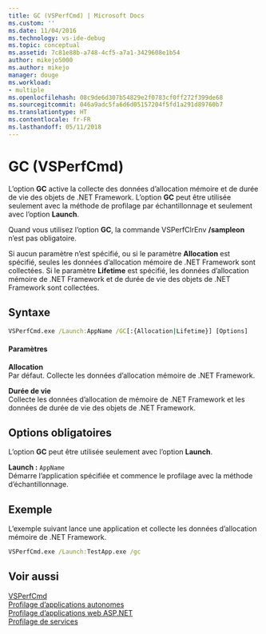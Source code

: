 ```yaml
---
title: GC (VSPerfCmd) | Microsoft Docs
ms.custom: ''
ms.date: 11/04/2016
ms.technology: vs-ide-debug
ms.topic: conceptual
ms.assetid: 7c81e88b-a748-4cf5-a7a1-3429608e1b54
author: mikejo5000
ms.author: mikejo
manager: douge
ms.workload:
- multiple
ms.openlocfilehash: 08c9de6d307b54829e2f0783cf0ff272f399de68
ms.sourcegitcommit: 046a9adc5fa6d6d05157204f5fd1a291d89760b7
ms.translationtype: HT
ms.contentlocale: fr-FR
ms.lasthandoff: 05/11/2018
---
```

# <a name="gc-vsperfcmd"></a>GC (VSPerfCmd)
L’option **GC** active la collecte des données d’allocation mémoire et de durée de vie des objets de .NET Framework. L’option **GC** peut être utilisée seulement avec la méthode de profilage par échantillonnage et seulement avec l’option **Launch**.  
  
 Quand vous utilisez l’option **GC**, la commande VSPerfClrEnv **/sampleon** n’est pas obligatoire.  
  
 Si aucun paramètre n’est spécifié, ou si le paramètre **Allocation** est spécifié, seules les données d’allocation mémoire de .NET Framework sont collectées. Si le paramètre **Lifetime** est spécifié, les données d’allocation mémoire de .NET Framework et de durée de vie des objets de .NET Framework sont collectées.  
  
## <a name="syntax"></a>Syntaxe  
  
```cmd  
VSPerfCmd.exe /Launch:AppName /GC[:{Allocation|Lifetime}] [Options]  
```  
  
#### <a name="parameters"></a>Paramètres  
 **Allocation**  
 Par défaut. Collecte les données d’allocation mémoire de .NET Framework.  
  
 **Durée de vie**  
 Collecte les données d’allocation de mémoire de .NET Framework et les données de durée de vie des objets de .NET Framework.  
  
## <a name="required-options"></a>Options obligatoires  
 L’option **GC** peut être utilisée seulement avec l’option **Launch**.  
  
 **Launch :** `AppName`  
 Démarre l’application spécifiée et commence le profilage avec la méthode d’échantillonnage.  
  
## <a name="example"></a>Exemple  
 L’exemple suivant lance une application et collecte les données d’allocation mémoire de .NET Framework.  
  
```cmd  
VSPerfCmd.exe /Launch:TestApp.exe /gc  
```  
  
## <a name="see-also"></a>Voir aussi  
 [VSPerfCmd](../profiling/vsperfcmd.md)   
 [Profilage d’applications autonomes](../profiling/command-line-profiling-of-stand-alone-applications.md)   
 [Profilage d’applications web ASP.NET](../profiling/command-line-profiling-of-aspnet-web-applications.md)   
 [Profilage de services](../profiling/command-line-profiling-of-services.md)